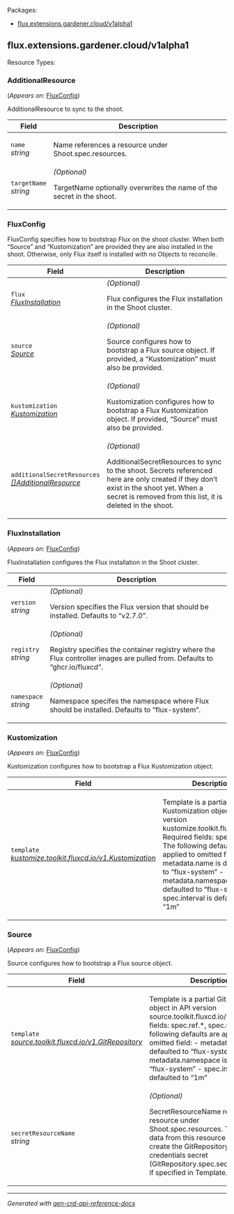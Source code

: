 <p>Packages:</p>
<ul>
<li>
<a href="#flux.extensions.gardener.cloud%2fv1alpha1">flux.extensions.gardener.cloud/v1alpha1</a>
</li>
</ul>
<h2 id="flux.extensions.gardener.cloud/v1alpha1">flux.extensions.gardener.cloud/v1alpha1</h2>
Resource Types:
<ul></ul>
<h3 id="flux.extensions.gardener.cloud/v1alpha1.AdditionalResource">AdditionalResource
</h3>
<p>
(<em>Appears on:</em>
<a href="#flux.extensions.gardener.cloud/v1alpha1.FluxConfig">FluxConfig</a>)
</p>
<p>
<p>AdditionalResource to sync to the shoot.</p>
</p>
<table>
<thead>
<tr>
<th>Field</th>
<th>Description</th>
</tr>
</thead>
<tbody>
<tr>
<td>
<code>name</code></br>
<em>
string
</em>
</td>
<td>
<p>Name references a resource under Shoot.spec.resources.</p>
</td>
</tr>
<tr>
<td>
<code>targetName</code></br>
<em>
string
</em>
</td>
<td>
<em>(Optional)</em>
<p>TargetName optionally overwrites the name of the secret in the shoot.</p>
</td>
</tr>
</tbody>
</table>
<h3 id="flux.extensions.gardener.cloud/v1alpha1.FluxConfig">FluxConfig
</h3>
<p>
<p>FluxConfig specifies how to bootstrap Flux on the shoot cluster.
When both &ldquo;Source&rdquo; and &ldquo;Kustomization&rdquo; are provided they are also installed in the shoot.
Otherwise, only Flux itself is installed with no Objects to reconcile.</p>
</p>
<table>
<thead>
<tr>
<th>Field</th>
<th>Description</th>
</tr>
</thead>
<tbody>
<tr>
<td>
<code>flux</code></br>
<em>
<a href="#flux.extensions.gardener.cloud/v1alpha1.FluxInstallation">
FluxInstallation
</a>
</em>
</td>
<td>
<em>(Optional)</em>
<p>Flux configures the Flux installation in the Shoot cluster.</p>
</td>
</tr>
<tr>
<td>
<code>source</code></br>
<em>
<a href="#flux.extensions.gardener.cloud/v1alpha1.Source">
Source
</a>
</em>
</td>
<td>
<em>(Optional)</em>
<p>Source configures how to bootstrap a Flux source object.
If provided, a &ldquo;Kustomization&rdquo; must also be provided.</p>
</td>
</tr>
<tr>
<td>
<code>kustomization</code></br>
<em>
<a href="#flux.extensions.gardener.cloud/v1alpha1.Kustomization">
Kustomization
</a>
</em>
</td>
<td>
<em>(Optional)</em>
<p>Kustomization configures how to bootstrap a Flux Kustomization object.
If provided, &ldquo;Source&rdquo; must also be provided.</p>
</td>
</tr>
<tr>
<td>
<code>additionalSecretResources</code></br>
<em>
<a href="#flux.extensions.gardener.cloud/v1alpha1.AdditionalResource">
[]AdditionalResource
</a>
</em>
</td>
<td>
<em>(Optional)</em>
<p>AdditionalSecretResources to sync to the shoot.
Secrets referenced here are only created if they don&rsquo;t exist in the shoot yet.
When a secret is removed from this list, it is deleted in the shoot.</p>
</td>
</tr>
</tbody>
</table>
<h3 id="flux.extensions.gardener.cloud/v1alpha1.FluxInstallation">FluxInstallation
</h3>
<p>
(<em>Appears on:</em>
<a href="#flux.extensions.gardener.cloud/v1alpha1.FluxConfig">FluxConfig</a>)
</p>
<p>
<p>FluxInstallation configures the Flux installation in the Shoot cluster.</p>
</p>
<table>
<thead>
<tr>
<th>Field</th>
<th>Description</th>
</tr>
</thead>
<tbody>
<tr>
<td>
<code>version</code></br>
<em>
string
</em>
</td>
<td>
<em>(Optional)</em>
<p>Version specifies the Flux version that should be installed.
Defaults to &ldquo;v2.7.0&rdquo;.</p>
</td>
</tr>
<tr>
<td>
<code>registry</code></br>
<em>
string
</em>
</td>
<td>
<em>(Optional)</em>
<p>Registry specifies the container registry where the Flux controller images are pulled from.
Defaults to &ldquo;ghcr.io/fluxcd&rdquo;.</p>
</td>
</tr>
<tr>
<td>
<code>namespace</code></br>
<em>
string
</em>
</td>
<td>
<em>(Optional)</em>
<p>Namespace specifes the namespace where Flux should be installed.
Defaults to &ldquo;flux-system&rdquo;.</p>
</td>
</tr>
</tbody>
</table>
<h3 id="flux.extensions.gardener.cloud/v1alpha1.Kustomization">Kustomization
</h3>
<p>
(<em>Appears on:</em>
<a href="#flux.extensions.gardener.cloud/v1alpha1.FluxConfig">FluxConfig</a>)
</p>
<p>
<p>Kustomization configures how to bootstrap a Flux Kustomization object.</p>
</p>
<table>
<thead>
<tr>
<th>Field</th>
<th>Description</th>
</tr>
</thead>
<tbody>
<tr>
<td>
<code>template</code></br>
<em>
<a href="https://fluxcd.io/flux/components/kustomize/api/v1/#kustomize.toolkit.fluxcd.io/v1.Kustomization">
kustomize.toolkit.fluxcd.io/v1.Kustomization
</a>
</em>
</td>
<td>
<p>Template is a partial Kustomization object in API version kustomize.toolkit.fluxcd.io/v1.
Required fields: spec.path.
The following defaults are applied to omitted field:
- metadata.name is defaulted to &ldquo;flux-system&rdquo;
- metadata.namespace is defaulted to &ldquo;flux-system&rdquo;
- spec.interval is defaulted to &ldquo;1m&rdquo;</p>
</td>
</tr>
</tbody>
</table>
<h3 id="flux.extensions.gardener.cloud/v1alpha1.Source">Source
</h3>
<p>
(<em>Appears on:</em>
<a href="#flux.extensions.gardener.cloud/v1alpha1.FluxConfig">FluxConfig</a>)
</p>
<p>
<p>Source configures how to bootstrap a Flux source object.</p>
</p>
<table>
<thead>
<tr>
<th>Field</th>
<th>Description</th>
</tr>
</thead>
<tbody>
<tr>
<td>
<code>template</code></br>
<em>
<a href="https://fluxcd.io/flux/components/source/api/v1/#source.toolkit.fluxcd.io/v1.GitRepository">
source.toolkit.fluxcd.io/v1.GitRepository
</a>
</em>
</td>
<td>
<p>Template is a partial GitRepository object in API version source.toolkit.fluxcd.io/v1.
Required fields: spec.ref.*, spec.url.
The following defaults are applied to omitted field:
- metadata.name is defaulted to &ldquo;flux-system&rdquo;
- metadata.namespace is defaulted to &ldquo;flux-system&rdquo;
- spec.interval is defaulted to &ldquo;1m&rdquo;</p>
</td>
</tr>
<tr>
<td>
<code>secretResourceName</code></br>
<em>
string
</em>
</td>
<td>
<em>(Optional)</em>
<p>SecretResourceName references a resource under Shoot.spec.resources.
The secret data from this resource is used to create the GitRepository&rsquo;s credentials secret
(GitRepository.spec.secretRef.name) if specified in Template.</p>
</td>
</tr>
</tbody>
</table>
<hr/>
<p><em>
Generated with <a href="https://github.com/ahmetb/gen-crd-api-reference-docs">gen-crd-api-reference-docs</a>
</em></p>
